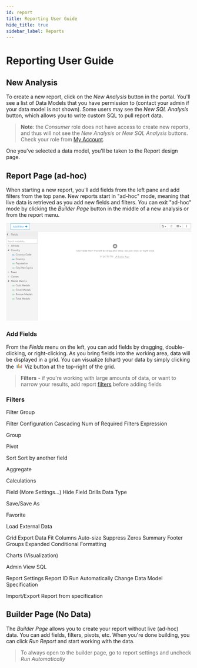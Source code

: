 ```yaml
---
id: report
title: Reporting User Guide
hide_title: true
sidebar_label: Reports
---
```


# Reporting User Guide

## New Analysis

To create a new report, click on the *New Analysis* button in the portal. You'll see a list of Data Models that you have permission to (contact your admin if your data model is not shown). Some users may see the *New SQL Analysis* button, which allows you to write custom SQL to pull report data.

> **Note**: the *Consumer* role does not have access to create new reports, and thus will not see the *New Analysis* or *New SQL Analysis* buttons. Check your role from [My Account](portal.md#header).

One you've selected a data model, you'll be taken to the Report design page.


## Report Page (ad-hoc)

When starting a new report, you'll add fields from the left pane and add filters from the top pane. New reports start in "ad-hoc" mode, meaning that live data is retrieved as you add new fields and filters. You can exit "ad-hoc" mode by clicking the *Builder Page* button in the middle of a new analysis or from the report menu.

![](/img/report/report_page.png)

### Add Fields

From the *Fields* menu on the left, you can add fields by dragging, double-clicking, or right-clicking. As you bring fields into the working area, data will be displayed in a grid. You can visualize (chart) your data by simply clicking the ![](/img/report/viz_button.png) Viz button at the top-right of the grid.

> **Filters** - if you're working with large amounts of data, or want to narrow your results, add report [filters](#filters) before adding fields


### Filters

Filter Group

Filter Configuration
Cascading
Num of Required Filters
Expression


Group

Pivot

Sort
Sort by another field


Aggregate


Calculations


Field (More Settings...)
Hide Field
Drills
Data Type


Save/Save As


Favorite

Load External Data


Grid
    Export Data
    Fit Columns
    Auto-size
    Suppress Zeros
    Summary Footer
    Groups Expanded
    Conditional Formatting


Charts (Visualization)


Admin
    View SQL


Report Settings
    Report ID
    Run Automatically
    Change Data Model
    Specification


Import/Export Report from specification



## Builder Page (No Data)

The *Builder Page* allows you to create your report without live (ad-hoc) data. You can add fields, filters, pivots, etc. When you're done building, you can click *Run Report* and start working with the data.

> To always open to the builder page, go to report settings and uncheck *Run Automatically*
